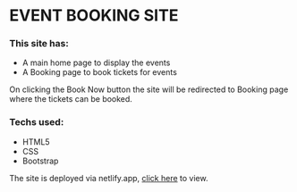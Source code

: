# EVENT BOOKING SITE

### This site has:  
* A main home page to display the events
* A Booking page to book tickets for events
  

On clicking the Book Now button the site will be redirected to Booking page where the tickets can be booked.  

### Techs used: 
* HTML5
* CSS
* Bootstrap

The site is deployed via netlify.app, [click here](https://events-dev-it.netlify.app) to view.


